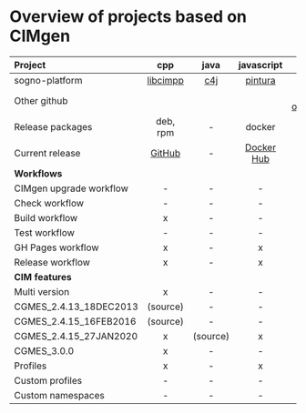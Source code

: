 # Overview of projects based on CIMgen

| Project                 | cpp      | java     | javascript | modernpython | python    |
|:------------------------|:--------:|:--------:|:----------:|:------------:|:---------:|
| sogno-platform          | [libcimpp](https://github.com/sogno-platform/libcimpp) | [c4j](https://github.com/sogno-platform/cim4j) | [pintura](https://github.com/sogno-platform/pintura) | - | [cimpy](https://github.com/sogno-platform/cimpy) |
| Other github            |          |          |            | [alliander-opensource/pycgmes](https://github.com/alliander-opensource/pycgmes) | |
| Release packages        | deb, rpm | -        | docker     | pip          | pip       |
| Current release         | [GitHub](https://github.com/sogno-platform/libcimpp/releases/latest) | - | [Docker Hub](https://hub.docker.com/r/sogno/pintura) | [PyPI](https://pypi.org/project/pycgmes) | [PyPI](https://pypi.org/project/cimpy) |
| **Workflows**           |          |          |            |              |           |
| CIMgen upgrade workflow | -        | -        | -          | -            | -         |
| Check workflow          | -        | -        | -          | x            | x         |
| Build workflow          | x        | -        | -          | x            | x         |
| Test workflow           | -        | -        | -          | x            | x         |
| GH Pages workflow       | x        | -        | x          | -            | x         |
| Release workflow        | x        | -        | x          | x            | x         |
| **CIM features**        |          |          |            |              |           |
| Multi version           | x        | -        | -          | -            | -         |
| CGMES_2.4.13_18DEC2013  | (source) | -        | -          | -            | -         |
| CGMES_2.4.15_16FEB2016  | (source) | -        | -          | -            | -         |
| CGMES_2.4.15_27JAN2020  | x        | (source) | x          | -            | x         |
| CGMES_3.0.0             | x        | -        | -          | x            | -         |
| Profiles                | x        | -        | x          | x            | -         |
| Custom profiles         | -        | -        | -          | x            | -         |
| Custom namespaces       | -        | -        | -          | x            | -         |
